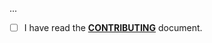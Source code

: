 <!--- Provide a general summary of your changes in the Title above -->

...

- [ ] I have read the **[CONTRIBUTING](https://github.com/producttrap/driver-waitrose/blob/main/.github/CONTRIBUTING.md)** document.
